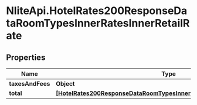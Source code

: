 # NliteApi.HotelRates200ResponseDataRoomTypesInnerRatesInnerRetailRate

## Properties

Name | Type | Description | Notes
------------ | ------------- | ------------- | -------------
**taxesAndFees** | **Object** |  | [optional] 
**total** | [**[HotelRates200ResponseDataRoomTypesInnerRatesInnerRetailRateTotalInner]**](HotelRates200ResponseDataRoomTypesInnerRatesInnerRetailRateTotalInner.md) |  | [optional] 


